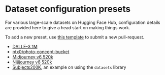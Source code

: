 # Dataset configuration presets

For various large-scale datasets on Hugging Face Hub, configuration details are provided here to give a head start on making things work.

To add a new preset, use [this template](/documentation/data_presets/preset.md) to submit a new pull-request.

- [DALLE-3 1M](/documentation/data_presets/preset_dalle3.md)
- [ptx0/photo-concept-bucket](/documentation/data_presets/preset_pexels.md)
- [Midjourney v6 520k](/documentation/data_presets/preset_midjourney.md)
- [Nijijourney v6 520k](/documentation/data_presets/preset_nijijourney.md)
- [Subjects200K](/documentation/data_presets/preset_subjects200k.md), an example on using the `datasets` library
